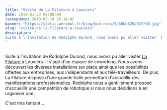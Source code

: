 ```yaml
---
title: "Visite de La Filature à Louviers"
date: 2019-01-23 00:00:00
lastupdate: 2019-02-10 18:14:42
banner: "https://static.werobot.fr/blog/bob-ross/5c56bb629a937/50.jpg"
slug: "visite-de-la-filature-a-louviers"
description: " 
Suite à l'invitation de Rodolphe Durand, nous avons pu aller visiter  La Filature à Louviers.
"
---
```

Suite à l'invitation de Rodolphe Durand, nous avons pu aller visiter <a href="https://lafilature.space/"> La Filature </a> à Louviers. Il s'agit d'un espace de coworking.
Nous avons découvert les diverses installations sur place ainsi que les possibilités offertes aux entreprises, aux indépendants et aux télé-travailleurs.
De plus, La Filature dispose d'une grande halle permettant d'accueillir des manifestations professionnelles.
Rodolphe nous a gentillement proposé d'accueillir une compétition de robotique si nous nous décidions à en organiser une.

C'est très tentant ...
    